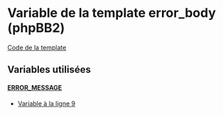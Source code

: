 # Variable de la template error_body (phpBB2)
[Code de la template](../../subsilver/error_body.md)
## Variables utilisées
#### [ERROR_MESSAGE](../ERROR_MESSAGE.md)
* [Variable à la ligne 9](../../subsilver/error_body.tpl#L9)